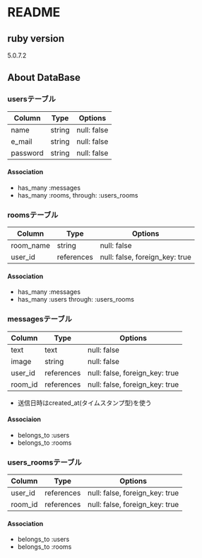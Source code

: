 # README

## ruby version
5.0.7.2

## About DataBase

### usersテーブル

|Column|Type|Options|
|------|----|-------|
|name|string|null: false|
|e_mail|string|null: false|
|password|string|null: false|
#### Association
* has_many :messages
* has_many :rooms, through: :users_rooms

### roomsテーブル

|Column|Type|Options|
|------|----|-------|
|room_name|string|null: false|
|user_id|references|null: false, foreign_key: true|
#### Association
* has_many :messages
* has_many :users through: :users_rooms

### messagesテーブル

|Column|Type|Options|
|------|----|-------|
|text|text|null: false|
|image|string|null: false|
|user_id|references|null: false, foreign_key: true|
|room_id|references|null: false, foreign_key: true|
* 送信日時はcreated_at(タイムスタンプ型)を使う
#### Associaion
* belongs_to :users
* belongs_to :rooms

### users_roomsテーブル

Column|Type|Options|
|------|----|-------|
|user_id|references|null: false, foreign_key: true|
|room_id|references|null: false, foreign_key: true|
#### Association
* belongs_to :users
* belongs_to :rooms